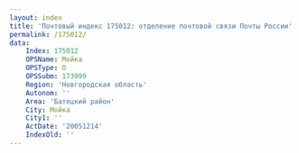 ```yaml
---
layout: index
title: 'Почтовый индекс 175012: отделение почтовой связи Почты России'
permalink: /175012/
data:
    Index: 175012
    OPSName: Мойка
    OPSType: О
    OPSSubm: 173999
    Region: 'Новгородская область'
    Autonom: ''
    Area: 'Батецкий район'
    City: Мойка
    City1: ''
    ActDate: '20051214'
    IndexOld: ''
---
```

